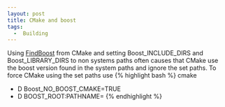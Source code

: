 ```yaml
---
layout: post
title: CMake and boost
tags: 
  -  Building
---
```

Using [FindBoost](http://www.cmake.org/cmake/help/v3.0/module/FindBoost.html) from CMake and setting Boost_INCLUDE_DIRS and Boost_LIBRARY_DIRS to non systems paths often causes that CMake use the boost version found in the system paths and ignore the set paths. To force CMake using the set paths use
{% highlight bash  %}
cmake 
- D Boost_NO_BOOST_CMAKE=TRUE 
- D BOOST_ROOT:PATHNAME=<localPath>
{% endhighlight %}


